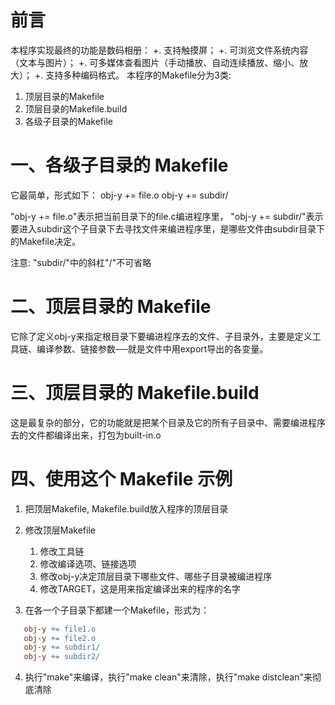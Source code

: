 # 前言
本程序实现最终的功能是数码相册：
   +. 支持触摸屏；
   +. 可浏览文件系统内容（文本与图片）；
   +. 可多媒体查看图片（手动播放、自动连续播放、缩小、放大）；
   +. 支持多种编码格式。
本程序的Makefile分为3类:
1. 顶层目录的Makefile
2. 顶层目录的Makefile.build
3. 各级子目录的Makefile

# 一、各级子目录的 Makefile
   它最简单，形式如下：
obj-y += file.o
obj-y += subdir/
   
   "obj-y += file.o"表示把当前目录下的file.c编进程序里，
   "obj-y += subdir/"表示要进入subdir这个子目录下去寻找文件来编进程序里，是哪些文件由subdir目录下的Makefile决定。

注意: "subdir/"中的斜杠"/"不可省略

# 二、顶层目录的 Makefile
   它除了定义obj-y来指定根目录下要编进程序去的文件、子目录外，主要是定义工具链、编译参数、链接参数──就是文件中用export导出的各变量。

# 三、顶层目录的 Makefile.build
   这是最复杂的部分，它的功能就是把某个目录及它的所有子目录中、需要编进程序去的文件都编译出来，打包为built-in.o

# 四、使用这个 Makefile 示例
1. 把顶层Makefile, Makefile.build放入程序的顶层目录
2. 修改顶层Makefile
   1. 修改工具链
   2. 修改编译选项、链接选项
   3. 修改obj-y决定顶层目录下哪些文件、哪些子目录被编进程序
   4. 修改TARGET，这是用来指定编译出来的程序的名字

3. 在各一个子目录下都建一个Makefile，形式为：
``` makefile
   obj-y += file1.o
   obj-y += file2.o
   obj-y += subdir1/
   obj-y += subdir2/
```

4. 执行"make"来编译，执行"make clean"来清除，执行"make distclean"来彻底清除
   
